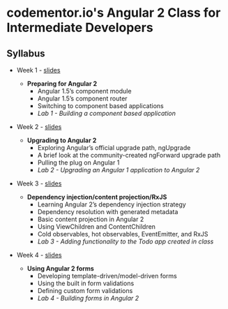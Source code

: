 # codementor.io's Angular 2 Class for Intermediate Developers

Syllabus
---------

* Week 1 - [slides](https://docs.google.com/presentation/d/1eckVYCSFpDS5oJ5SEDCU-OEvBBd2TZPnaipBIJTjj0Y/edit?usp=sharing)
  * **Preparing for Angular 2**
    * Angular 1.5’s component module
    * Angular 1.5’s component router
    * Switching to component based applications
    * *Lab 1 - Building a component based application*

* Week 2 - [slides](https://docs.google.com/presentation/d/1iOrBoONduH3ixVxKa_4sve26djrFE4ucHroSpfmGLdA/edit?usp=sharing)
  * **Upgrading to Angular 2**
    * Exploring Angular’s official upgrade path, ngUpgrade
    * A brief look at the community-created ngForward upgrade path
    * Pulling the plug on Angular 1
    * *Lab 2 - Upgrading an Angular 1 application to Angular 2*

* Week 3 - [slides](https://docs.google.com/presentation/d/1bFHyYH7og6HldsVYLY-y3_Jj5L4HpAfexASUJTudEaM/edit?usp=sharing)
  * **Dependency injection/content projection/RxJS**
    * Learning Angular 2’s dependency injection strategy
    * Dependency resolution with generated metadata
    * Basic content projection in Angular 2
    * Using ViewChildren and ContentChildren
    * Cold observables, hot observables, EventEmitter, and RxJS
    * *Lab 3 - Adding functionality to the Todo app created in class*

* Week 4 - [slides](https://docs.google.com/presentation/d/17rQrG9bL-lkAzIpCFZ-N62ShS0v_qebUQlTq9yItUqo/edit?usp=sharing)
  * **Using Angular 2 forms**
    * Developing template-driven/model-driven forms
    * Using the built in form validations
    * Defining custom form validations
    * *Lab 4 - Building forms in Angular 2*
